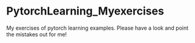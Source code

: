 # PytorchLearning_Myexercises
My exercises of pytorch learning examples. Please have a look and point the mistakes out for me!
